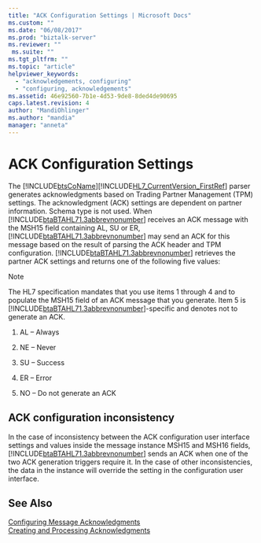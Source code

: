 ```yaml
---
title: "ACK Configuration Settings | Microsoft Docs"
ms.custom: ""
ms.date: "06/08/2017"
ms.prod: "biztalk-server"
ms.reviewer: ""
 ms.suite: ""
ms.tgt_pltfrm: ""
ms.topic: "article"
helpviewer_keywords: 
  - "acknowledgements, configuring"
  - "configuring, acknowledgements"
ms.assetid: 46e92560-7b1e-4d53-9de8-8ded4de90695
caps.latest.revision: 4
author: "MandiOhlinger"
ms.author: "mandia"
manager: "anneta"
---
```

# ACK Configuration Settings
The [!INCLUDE[btsCoName](../../includes/btsconame-md.md)][!INCLUDE[HL7_CurrentVersion_FirstRef](../../includes/hl7-currentversion-firstref-md.md)] parser generates acknowledgments based on Trading Partner Management (TPM) settings. The acknowledgment (ACK) settings are dependent on partner information. Schema type is not used. When [!INCLUDE[btaBTAHL71.3abbrevnonumber](../../includes/btabtahl71-3abbrevnonumber-md.md)] receives an ACK message with the MSH15 field containing AL, SU or ER, [!INCLUDE[btaBTAHL71.3abbrevnonumber](../../includes/btabtahl71-3abbrevnonumber-md.md)] may send an ACK for this message based on the result of parsing the ACK header and TPM configuration. [!INCLUDE[btaBTAHL71.3abbrevnonumber](../../includes/btabtahl71-3abbrevnonumber-md.md)] retrieves the partner ACK settings and returns one of the following five values:  
  
> [!NOTE]
>  The HL7 specification mandates that you use items 1 through 4 and to populate the MSH15 field of an ACK message that you generate. Item 5 is [!INCLUDE[btaBTAHL71.3abbrevnonumber](../../includes/btabtahl71-3abbrevnonumber-md.md)]-specific and denotes not to generate an ACK.  
  
1.  AL – Always  
  
2.  NE – Never  
  
3.  SU – Success  
  
4.  ER – Error  
  
5.  NO – Do not generate an ACK  
  
## ACK configuration inconsistency  
 In the case of inconsistency between the ACK configuration user interface settings and values inside the message instance MSH15 and MSH16 fields, [!INCLUDE[btaBTAHL71.3abbrevnonumber](../../includes/btabtahl71-3abbrevnonumber-md.md)] sends an ACK when one of the two ACK generation triggers require it. In the case of other inconsistencies, the data in the instance will override the setting in the configuration user interface.  
  
## See Also  
 [Configuring Message Acknowledgments](../../adapters-and-accelerators/accelerator-hl7/configuring-message-acknowledgments.md)   
 [Creating and Processing Acknowledgments](../../adapters-and-accelerators/accelerator-hl7/creating-and-processing-acknowledgments.md)